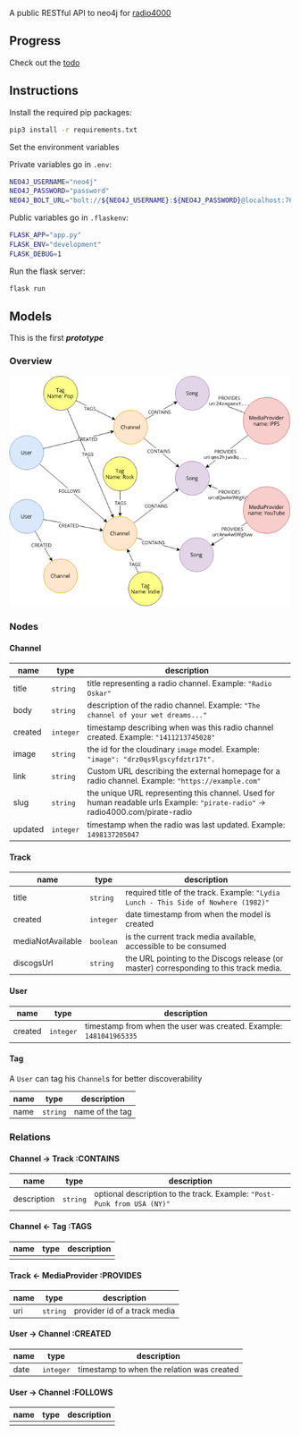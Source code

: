 A public RESTful API to neo4j for [radio4000](https://github.com/internet4000/radio4000)

## Progress

Check out the [todo](todo.org)

## Instructions

Install the required pip packages:
```bash
pip3 install -r requirements.txt
```

Set the environment variables

Private variables go in `.env`:
```bash
NEO4J_USERNAME="neo4j"
NEO4J_PASSWORD="password"
NEO4J_BOLT_URL="bolt://${NEO4J_USERNAME}:${NEO4J_PASSWORD}@localhost:7687"
```

Public variables go in `.flaskenv`:
```bash
FLASK_APP="app.py"
FLASK_ENV="development"
FLASK_DEBUG=1
```

Run the flask server:
```bash
flask run
```

## Models

This is the first **_prototype_**

### Overview

![Diagram](diagram.png "An image is worth a thousand words")

### Nodes

#### Channel

| name    | type      | description                                                                                                                    |
|---------|-----------|--------------------------------------------------------------------------------------------------------------------------------|
| title   | `string`  | title representing a radio channel. Example: `"Radio Oskar"`                                                                   |
| body    | `string`  | description of the radio channel. Example: `"The channel of your wet dreams..."`                                               |
| created | `integer` | timestamp describing when was this radio channel created. Example: `"1411213745028"`                                           |
| image   | `string`  | the id for the cloudinary `image` model. Example: `"image": "drz0qs9lgscyfdztr17t".`                                           |
| link    | `string`  | Custom URL describing the external homepage for a radio channel. Example: `"https://example.com"`                              |
| slug    | `string`  | the unique URL representing this channel. Used for human readable urls Example: `"pirate-radio"` -> radio4000.com/pirate-radio |
| updated | `integer` | timestamp when the radio was last updated. Example: `1498137205047`                                                            |

#### Track

| name              | type        | description                                                                            |
|-------------------|-------------|----------------------------------------------------------------------------------------|
| title             | `string`    | required title of the track. Example: `"Lydia Lunch - This Side of Nowhere (1982)"`    |
| created           | `integer`   | date timestamp from when the model is created                                          |
| mediaNotAvailable | `boolean`   | is the current track media available, accessible to be consumed                        |
| discogsUrl        | `string`    | the URL pointing to the Discogs release (or master) corresponding to this track media. |


#### User

| name    | type      | description                                                        |
|---------|-----------|--------------------------------------------------------------------|
| created | `integer` | timestamp from when the user was created. Example: `1481041965335` |

#### Tag

A `User` can tag his `Channel`s for better discoverability

| name | type     | description     |
|------|----------|-----------------|
| name | `string` | name of the tag |

### Relations

#### Channel -> Track :CONTAINS 

| name        | type     | description                                                             |
|-------------|----------|-------------------------------------------------------------------------|
| description | `string` | optional description to the track. Example: `"Post-Punk from USA (NY)"` |
    

#### Channel <- Tag :TAGS
| name | type | description |
|------|------|-------------|
|      |      |             |

#### Track <- MediaProvider :PROVIDES

| name     | type     | description                  |
|----------|----------|------------------------------|
| uri      | `string` | provider id of a track media |

#### User -> Channel :CREATED

| name    | type      | description                                |
|---------|-----------|--------------------------------------------|
| date    | `integer` | timestamp to when the relation was created |


#### User -> Channel :FOLLOWS

| name | type | description |
|------|------|-------------|
|      |      |             |

